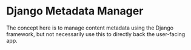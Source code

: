 # Django Metadata Manager

The concept here is to manage content metadata using the Django framework, but not necessarily use this to directly back the user-facing app.
